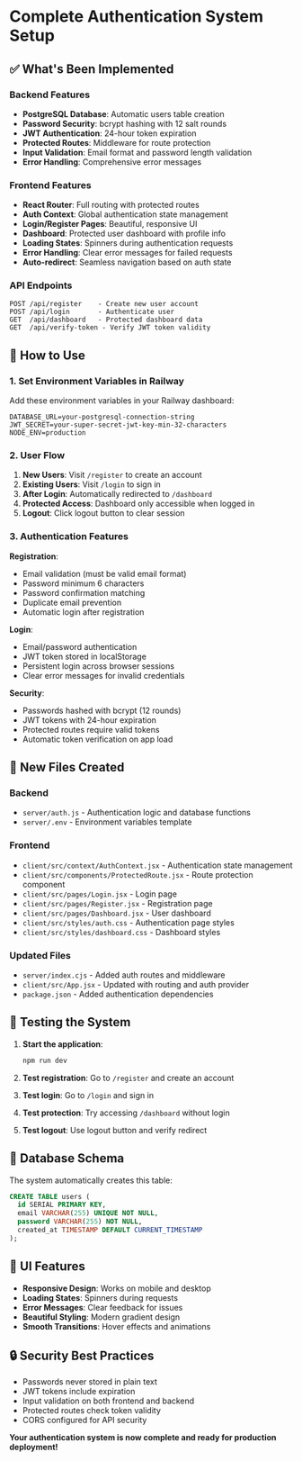 # Complete Authentication System Setup

## ✅ What's Been Implemented

### Backend Features
- **PostgreSQL Database**: Automatic users table creation
- **Password Security**: bcrypt hashing with 12 salt rounds
- **JWT Authentication**: 24-hour token expiration
- **Protected Routes**: Middleware for route protection
- **Input Validation**: Email format and password length validation
- **Error Handling**: Comprehensive error messages

### Frontend Features
- **React Router**: Full routing with protected routes
- **Auth Context**: Global authentication state management
- **Login/Register Pages**: Beautiful, responsive UI
- **Dashboard**: Protected user dashboard with profile info
- **Loading States**: Spinners during authentication requests
- **Error Handling**: Clear error messages for failed requests
- **Auto-redirect**: Seamless navigation based on auth state

### API Endpoints
```
POST /api/register    - Create new user account
POST /api/login       - Authenticate user
GET  /api/dashboard   - Protected dashboard data
GET  /api/verify-token - Verify JWT token validity
```

## 🚀 How to Use

### 1. Set Environment Variables in Railway

Add these environment variables in your Railway dashboard:

```
DATABASE_URL=your-postgresql-connection-string
JWT_SECRET=your-super-secret-jwt-key-min-32-characters
NODE_ENV=production
```

### 2. User Flow

1. **New Users**: Visit `/register` to create an account
2. **Existing Users**: Visit `/login` to sign in
3. **After Login**: Automatically redirected to `/dashboard`
4. **Protected Access**: Dashboard only accessible when logged in
5. **Logout**: Click logout button to clear session

### 3. Authentication Features

**Registration**:
- Email validation (must be valid email format)
- Password minimum 6 characters
- Password confirmation matching
- Duplicate email prevention
- Automatic login after registration

**Login**:
- Email/password authentication
- JWT token stored in localStorage
- Persistent login across browser sessions
- Clear error messages for invalid credentials

**Security**:
- Passwords hashed with bcrypt (12 rounds)
- JWT tokens with 24-hour expiration
- Protected routes require valid tokens
- Automatic token verification on app load

## 📁 New Files Created

### Backend
- `server/auth.js` - Authentication logic and database functions
- `server/.env` - Environment variables template

### Frontend
- `client/src/context/AuthContext.jsx` - Authentication state management
- `client/src/components/ProtectedRoute.jsx` - Route protection component
- `client/src/pages/Login.jsx` - Login page
- `client/src/pages/Register.jsx` - Registration page
- `client/src/pages/Dashboard.jsx` - User dashboard
- `client/src/styles/auth.css` - Authentication page styles
- `client/src/styles/dashboard.css` - Dashboard styles

### Updated Files
- `server/index.cjs` - Added auth routes and middleware
- `client/src/App.jsx` - Updated with routing and auth provider
- `package.json` - Added authentication dependencies

## 🧪 Testing the System

1. **Start the application**:
   ```bash
   npm run dev
   ```

2. **Test registration**: Go to `/register` and create an account
3. **Test login**: Go to `/login` and sign in
4. **Test protection**: Try accessing `/dashboard` without login
5. **Test logout**: Use logout button and verify redirect

## 🔧 Database Schema

The system automatically creates this table:

```sql
CREATE TABLE users (
  id SERIAL PRIMARY KEY,
  email VARCHAR(255) UNIQUE NOT NULL,
  password VARCHAR(255) NOT NULL,
  created_at TIMESTAMP DEFAULT CURRENT_TIMESTAMP
);
```

## 🎨 UI Features

- **Responsive Design**: Works on mobile and desktop
- **Loading States**: Spinners during requests
- **Error Messages**: Clear feedback for issues
- **Beautiful Styling**: Modern gradient design
- **Smooth Transitions**: Hover effects and animations

## 🔒 Security Best Practices

- Passwords never stored in plain text
- JWT tokens include expiration
- Input validation on both frontend and backend
- Protected routes check token validity
- CORS configured for API security

**Your authentication system is now complete and ready for production deployment!**